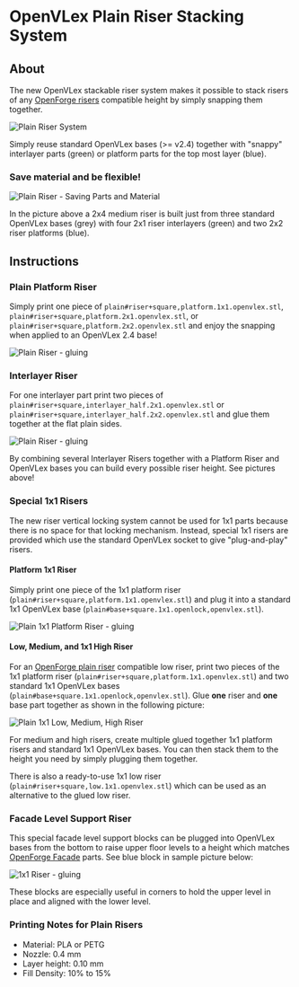 # OpenVLex Plain Riser Stacking System


## About

The new OpenVLex stackable riser system makes it possible to stack risers of any [OpenForge risers](https://mmf.io/o/192663) compatible height by simply snapping them together.

  ![Plain Riser System](../img/plain-riser-system.png)

Simply reuse standard OpenVLex bases (>= v2.4) together with "snappy" interlayer parts (green) or platform parts for the top most layer (blue).

### Save material and be flexible!

  ![Plain Riser - Saving Parts and Material](../img/plain-riser-saving-parts.png)

In the picture above a 2x4 medium riser is built just from three standard OpenVLex bases (grey) with four 2x1 riser interlayers (green) and two 2x2 riser platforms (blue).

## Instructions

### Plain Platform Riser

Simply print one piece of `plain#riser+square,platform.1x1.openvlex.stl`, `plain#riser+square,platform.2x1.openvlex.stl`, or `plain#riser+square,platform.2x2.openvlex.stl` and enjoy the snapping when applied to an OpenVLex 2.4 base!

  ![Plain Riser - gluing](../img/plain-riser-snap.png)

### Interlayer Riser

For one interlayer part print two pieces of `plain#riser+square,interlayer_half.2x1.openvlex.stl` or `plain#riser+square,interlayer_half.2x2.openvlex.stl` and glue them together at the flat plain sides.

  ![Plain Riser - gluing](../img/plain-riser-gluing.png)
  
By combining several Interlayer Risers together with a Platform Riser and OpenVLex bases you can build every possible riser height. See pictures above!

### Special 1x1 Risers

The new riser vertical locking system cannot be used for 1x1 parts because there is no space for that locking mechanism. Instead, special 1x1 risers are provided which use the standard OpenVLex socket to give "plug-and-play" risers.

#### Platform 1x1 Riser

Simply print one piece of the 1x1 platform riser (`plain#riser+square,platform.1x1.openvlex.stl`) and plug it into a standard 1x1 OpenVLex base (`plain#base+square.1x1.openlock,openvlex.stl`).

  ![Plain 1x1 Platform Riser - gluing](../img/plain-riser-1x1-platform.png)

#### Low, Medium, and 1x1 High Riser

For an [OpenForge plain riser](https://mmf.io/o/192663) compatible low riser, print two pieces of the 1x1 platform riser (`plain#riser+square,platform.1x1.openvlex.stl`) and two standard 1x1 OpenVLex bases (`plain#base+square.1x1.openlock,openvlex.stl`). Glue **one** riser and **one** base part together as shown in the following picture:

  ![Plain 1x1 Low, Medium, High Riser](../img/plain-riser-1x1-low.png)
  
For medium and high risers, create multiple glued together 1x1 platform risers and standard 1x1 OpenVLex bases. You can then stack them to the height you need by simply plugging them together.

There is also a ready-to-use 1x1 low riser (`plain#riser+square,low.1x1.openvlex.stl`) which can be used as an alternative to the glued low riser.

### Facade Level Support Riser

This special facade level support blocks can be plugged into OpenVLex bases from the bottom to raise upper floor levels to a height which matches [OpenForge Facade](https://mmf.io/o/139980) parts. See blue block in sample picture below:

  ![1x1 Riser - gluing](../img/facade-level-adapter-sample.png)
  
These blocks are especially useful in corners to hold the upper level in place and aligned with the lower level.

### Printing Notes for Plain Risers

- Material: PLA or PETG
- Nozzle: 0.4 mm
- Layer height: 0.10 mm
- Fill Density: 10% to 15%
